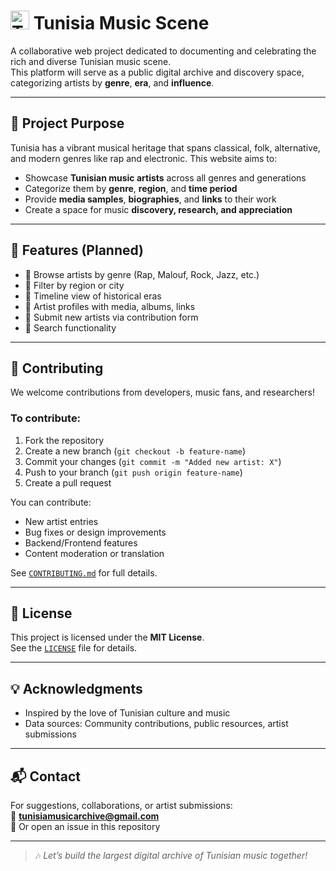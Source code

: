 # <img src="https://upload.wikimedia.org/wikipedia/commons/c/ce/Flag_of_Tunisia.svg" alt="Tunisian Flag" width="30"/> Tunisia Music Scene

A collaborative web project dedicated to documenting and celebrating the rich and diverse Tunisian music scene.  
This platform will serve as a public digital archive and discovery space, categorizing artists by **genre**, **era**, and **influence**.

---

## 🎯 Project Purpose

Tunisia has a vibrant musical heritage that spans classical, folk, alternative, and modern genres like rap and electronic. This website aims to:

- Showcase **Tunisian music artists** across all genres and generations
- Categorize them by **genre**, **region**, and **time period**
- Provide **media samples**, **biographies**, and **links** to their work
- Create a space for music **discovery, research, and appreciation**

---

## 📁 Features (Planned)

- 🎵 Browse artists by genre (Rap, Malouf, Rock, Jazz, etc.)
- 📍 Filter by region or city
- 📅 Timeline view of historical eras
- 📸 Artist profiles with media, albums, links
- 📝 Submit new artists via contribution form
- 🔎 Search functionality

---

## 🤝 Contributing

We welcome contributions from developers, music fans, and researchers!

### To contribute:
1. Fork the repository
2. Create a new branch (`git checkout -b feature-name`)
3. Commit your changes (`git commit -m "Added new artist: X"`)
4. Push to your branch (`git push origin feature-name`)
5. Create a pull request

You can contribute:
- New artist entries
- Bug fixes or design improvements
- Backend/Frontend features
- Content moderation or translation

See [`CONTRIBUTING.md`](CONTRIBUTING.md) for full details.

---

## 🪪 License

This project is licensed under the **MIT License**.  
See the [`LICENSE`](LICENSE) file for details.

---

## 💡 Acknowledgments

- Inspired by the love of Tunisian culture and music
- Data sources: Community contributions, public resources, artist submissions

---

## 📬 Contact

For suggestions, collaborations, or artist submissions:  
📧 **tunisiamusicarchive@gmail.com**  
🔗 Or open an issue in this repository

---

> 🎶 *Let’s build the largest digital archive of Tunisian music together!*
